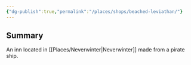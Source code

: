 ```yaml
---
{"dg-publish":true,"permalink":"/places/shops/beached-leviathan/"}
---
```


## Summary
An inn located in [[Places/Neverwinter\|Neverwinter]] made from a pirate ship.